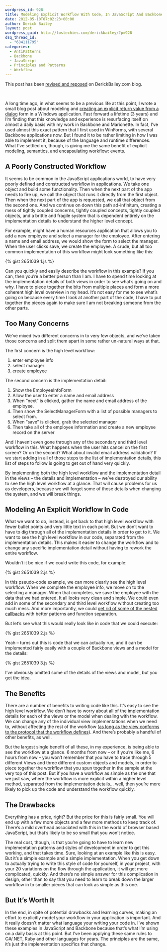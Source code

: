 ```yaml
---
wordpress_id: 928
title: Modeling Explicit Workflow With Code, In JavaScript And Backbone Apps
date: 2012-05-10T07:02:23+00:00
author: Derick Bailey
layout: post
wordpress_guid: http://lostechies.com/derickbailey/?p=928
dsq_thread_id:
  - "684111795"
categories:
  - AntiPatterns
  - Backbone
  - JavaScript
  - Principles and Patterns
  - Workflow
---
```

This post has been [revised and reposed](http://derickbailey.com/2015/08/07/making-workflow-explicit-in-javascript/) on DerickBailey.com blog.

&nbsp;

A long time ago, in what seems to be a previous life at this point, I wrote a small blog post about modeling and [creating an explicit return value from a dialog](http://lostechies.com/derickbailey/2009/05/19/result-lt-t-gt-directing-workflow-with-a-return-status-and-value/) form in a Windows application. Fast forward a lifetime (3 years) and I&#8217;m finding that this knowledge and experience is resurfacing itself on almost a daily basis with my work in Backbone and Marionette. In fact, I&#8217;ve used almost this exact pattern that I first used in WinForms, with several Backbone applications now. But I found it to be rather limiting in how I was able to implement it, because of the language and runtime differences. What I&#8217;ve settled on, though, is giving me the same benefit of explicit modeling, semantics, and encapsulating workflow: events.

## A Poorly Constructed Workflow

It seems to be common in the JavaScript applications world, to have very poorly defined and constructed workflow in applications. We take one object and build some functionality. Then when the next part of the app needs to fire up, we call the object that runs it directly from the first object. Then when the next part of the app is requested, we call that object from the second one. And we continue on down this path ad-infinitum, creating a mess of tightly coupled concerns, tightly coupled concepts, tightly coupled objects, and a brittle and fragile system that is dependent entirely on the implementation details to understand the higher level concept.

For example, might have a human resources application that allows you to add a new employee and select a manager for the employee. After entering a name and email address, we would show the form to select the manager. When the user clicks save, we create the employee. A crude, but all too common implementation of this workflow might look something like this:

{% gist 2651039 1.js %}

Can you quickly and easily describe the workflow in this example? If you can, then you&#8217;re a better person than I am. I have to spend time looking at the implementation details of both views in order to see what&#8217;s going on and why. I have to piece together the bits from multiple places and form a more coherent high level overview in my head. It&#8217;s not easy for me to see what&#8217;s going on because every time I look at another part of the code, I have to put together the pieces again to make sure I am not breaking someone from the other parts.

## Too Many Concerns

We&#8217;ve mixed two different concerns in to very few objects, and we&#8217;ve taken those concerns and split them apart in some rather un-natural ways at that.

The first concern is the high level workflow:

  1. enter employee info
  2. select manager
  3. create employee

The second concern is the implementation detail:

  1. Show the EmployeeInfoForm
  2. Allow the user to enter a name and email address
  3. When &#8220;next&#8221; is clicked, gather the name and email address of the employee.
  4. Then show the SelectManagerForm with a list of possible managers to select from.
  5. When &#8220;save&#8221; is clicked, grab the selected manager
  6. Then take all of the employee information and create a new employee record on the server

And I haven&#8217;t even gone through any of the secondary and third level workflow in this. What happens when the user hits cancel on the first screen? Or on the second? What about invalid email address validation? If we start adding in all of those steps to the list of implementation details, this list of steps to follow is going to get out of hand very quickly.

By implementing both the high level workflow and the implementation detail in the views &#8211; the details and implementation &#8211; we&#8217;ve destroyed our ability to see the high level workflow at a glance. That will cause problems for us as developers, because we will forget some of those details when changing the system, and we will break things.

## Modeling An Explicit Workflow In Code

What we want to do, instead, is get back to that high level workflow with fewer bullet points and very little text in each point. But we don&#8217;t want to have to dig through all of the implementation details in order to get to it. We want to see the high level workflow in our code, separated from the implementation details. This makes it easier to change the workflow and to change any specific implementation detail without having to rework the entire workflow.

Wouldn&#8217;t it be nice if we could write this code, for example:

{% gist 2651039 2.js %}

In this pseudo-code example, we can more clearly see the high level workflow. When we complete the employee info, we move on to the selecting a manager. When that completes, we save the employee with the data that we had entered. It all looks very clean and simple. We could even add in some of the secondary and third level workflow without creating too much mess. And more importantly, we could [get rid of some of the nested callbacks](http://wekeroad.com/2012/04/05/cleaning-up-deep-callback-nesting-with-nodes-eventemitter) with better patterns and function separation.

But let&#8217;s see what this would really look like in code that we could execute:

{% gist 2651039 2.js %}

Yeah &#8211; turns out this is code that we can actually run, and it can be implemented fairly easily with a couple of Backbone views and a model for the details:

{% gist 2651039 3.js %}

I&#8217;ve obviously omitted some of the details of the views and model, but you get the idea.

## The Benefits

There are a number of benefits to writing code like this. It&#8217;s easy to see the high level workflow. We don&#8217;t have to worry about all of the implementation details for each of the views or the model when dealing with the workflow. We can change any of the individual view implementations when we need to, without affecting the rest of the workflow ([as long as the view conforms to the protocol that the workflow defines](http://lostechies.com/derickbailey/2011/09/22/dependency-injection-is-not-the-same-as-the-dependency-inversion-principle/)). And there&#8217;s probably a handful of other benefits, as well.

But the largest single benefit of all these, in my experience, is being able to see the workflow at a glance. 6 months from now &#8211; or if you&#8217;re like me, 6 hours from now &#8211; you won&#8217;t remember that you have to trace through 5 different Views and three different custom objects and models, in order to piece together the workflow that you spun together in the sample at the very top of this post. But if you have a workflow as simple as the one that we just saw, where the workflow is more explicit within a higher level method, separated from the implementation details… well, then you&#8217;re more likely to pick up the code and understand the workflow quickly.

## The Drawbacks

Everything has a price, right? But the price for this is fairly small. You will end up with a few more objects and a few more methods to keep track of. There&#8217;s a mild overhead associated with this in the world of browser based JavaScript, but that&#8217;s likely to be so small that you won&#8217;t notice.

The real cost, though, is that you&#8217;re going to have to learn new implementation patterns and styles of development in order to get this working, and that takes time. Sure, looking at an example like this is easy. But it&#8217;s a simple example and a simple implementation. When you get down to actually trying to write this style of code for yourself, in your project, with your 20 variations on the flow through the application, it will get more complicated, quickly. And there&#8217;s no simple answer for this complication in design, other than to say that you need to learn to break down the larger workflow in to smaller pieces that can look as simple as this one.

## But It&#8217;s Worth It

In the end, in spite of potential drawbacks and learning curves, making an effort to explicitly model your workflow in your application is important. And it really doesn&#8217;t matter what language your writing your code in. I&#8217;ve shown these examples in JavaScript and Backbone because that&#8217;s what I&#8217;m using on a daily basis at this point. But I&#8217;ve been applying these same rules to C#/.NET, Ruby and other languages for years. The principles are the same, it&#8217;s just the implementation specifics that change.
